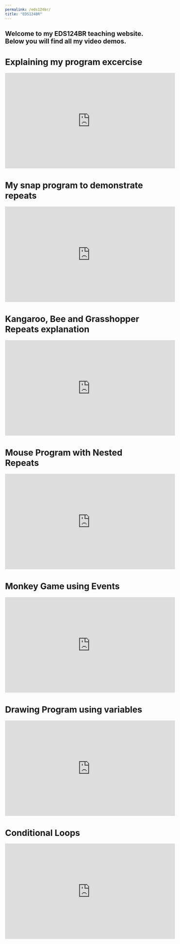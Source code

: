 ```yaml
---
permalink: /eds124br/
title: "EDS124BR"
---
```


## Welcome to my EDS124BR teaching website. Below you will find all my video demos.



# Explaining my program excercise
<iframe width="560" height="315" src="https://www.youtube.com/embed/SleRPA2A2DE?si=qYMcRyrjCbSmHyUz" title="YouTube video player" frameborder="0" allow="accelerometer; autoplay; clipboard-write; encrypted-media; gyroscope; picture-in-picture; web-share" referrerpolicy="strict-origin-when-cross-origin" allowfullscreen></iframe>


# My snap program to demonstrate repeats

<iframe width="560" height="315" src="https://www.youtube.com/embed/CLMd2caSVAM?si=9MtCZUPDi1g0flZ9" title="YouTube video player" frameborder="0" allow="accelerometer; autoplay; clipboard-write; encrypted-media; gyroscope; picture-in-picture; web-share" referrerpolicy="strict-origin-when-cross-origin" allowfullscreen></iframe>

# Kangaroo, Bee and Grasshopper Repeats explanation
<iframe width="560" height="315" src="https://www.youtube.com/embed/2RtcLBdayhg?si=S1YikQO1dwuPjxI1" title="YouTube video player" frameborder="0" allow="accelerometer; autoplay; clipboard-write; encrypted-media; gyroscope; picture-in-picture; web-share" referrerpolicy="strict-origin-when-cross-origin" allowfullscreen></iframe>

# Mouse Program with Nested Repeats
<iframe width="560" height="315" src="https://www.youtube.com/embed/tExaTB-MDMY?si=VtPtJBlGhJpj_Jro" title="YouTube video player" frameborder="0" allow="accelerometer; autoplay; clipboard-write; encrypted-media; gyroscope; picture-in-picture; web-share" referrerpolicy="strict-origin-when-cross-origin" allowfullscreen></iframe>

# Monkey Game using Events

<iframe width="560" height="315" src="https://www.youtube.com/embed/lk-ODTyMe8E?si=jZsx9sMJYwAqy5FH" title="YouTube video player" frameborder="0" allow="accelerometer; autoplay; clipboard-write; encrypted-media; gyroscope; picture-in-picture; web-share" referrerpolicy="strict-origin-when-cross-origin" allowfullscreen></iframe>

# Drawing Program using variables

<iframe width="560" height="315" src="https://www.youtube.com/embed/DC2lFJwIf3g?si=3nNKtRY2_nlLn2tT" title="YouTube video player" frameborder="0" allow="accelerometer; autoplay; clipboard-write; encrypted-media; gyroscope; picture-in-picture; web-share" referrerpolicy="strict-origin-when-cross-origin" allowfullscreen></iframe>


# Conditional Loops
<iframe width="560" height="315" src="https://www.youtube.com/embed/x9_5KMFtA3s?si=M0eop5R4xZ7T600-" title="YouTube video player" frameborder="0" allow="accelerometer; autoplay; clipboard-write; encrypted-media; gyroscope; picture-in-picture; web-share" referrerpolicy="strict-origin-when-cross-origin" allowfullscreen></iframe>
